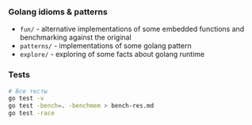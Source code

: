 ### Golang idioms & patterns

* `fun/` - alternative implementations of some embedded functions and benchmarking against the original
* `patterns/` - implementations of some golang pattern
* `explore/` - exploring of some facts about golang runtime

### Tests

```sh
# Все тесты
go test -v
go test -bench=. -benchmem > bench-res.md
go test -race
```